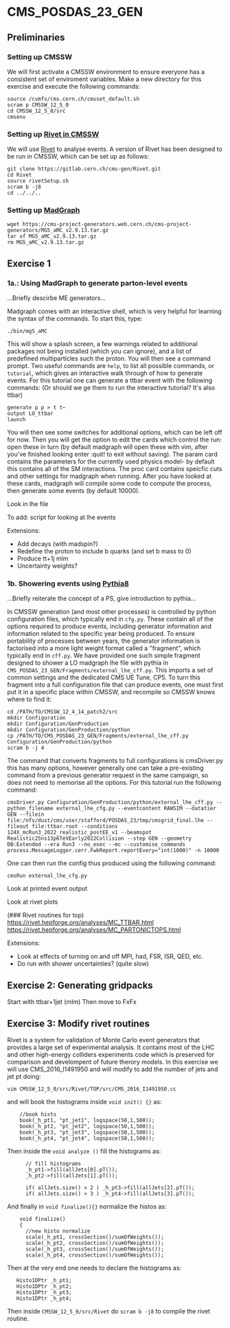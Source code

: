 # CMS_POSDAS_23_GEN

##  Preliminaries

###  Setting up CMSSW 

We will first activate a CMSSW environment to ensure everyone has a consistent set of enviroment variables. Make a new directory for this exercise and execute the following commands:
```
source /cvmfs/cms.cern.ch/cmsset_default.sh
scram p CMSSW_12_5_0
cd CMSSW_12_5_0/src
cmsenv
```

### Setting up [Rivet in CMSSW](https://twiki.cern.ch/twiki/bin/view/CMS/Rivet#Setting_Rivet_in_CMSSW)

We will use [Rivet](https://rivet.hepforge.org/) to analyse events. A version of Rivet has been designed to be run in CMSSW, which can be set up as follows:

```
git clone https://gitlab.cern.ch/cms-gen/Rivet.git
cd Rivet
source rivetSetup.sh
scram b -j8
cd ../../..
```

### Setting up [MadGraph](https://launchpad.net/mg5amcnlo)

```
wget https://cms-project-generators.web.cern.ch/cms-project-generators/MG5_aMC_v2.9.13.tar.gz
tar xf MG5_aMC_v2.9.13.tar.gz
rm MG5_aMC_v2.9.13.tar.gz
```

## Exercise 1
### 1a.: Using MadGraph to generate parton-level events 

...Briefly descirbe ME generators...

Madgraph comes with an interactive shell, which is very helpful for learning the syntax of the commands. To start this, type:

```
./bin/mg5_aMC
```

This will show a splash screen, a few warnings related to additional packages not being installed (which you can ignore), and a list of predefined multiparticles such the proton. You will then see a command prompt. Two useful commands are `help`, to list all possible commands, or `tutorial`, which gives an interactive walk through of how to generate events. For this tutorial one can generate a ttbar event with the following commands: (Or should we ge them to run the interactive tutorial? It's also ttbar)

```
generate p p > t t~
output LO_ttbar
launch
```

You will then see some switches for additional options, which can be left off for now. Then you will get the option to edit the cards which control the run: open these in turn (by default madgraph will open these with vim, after you've finished looking enter :quit! to exit without saving). The param card contains the parameters for the currently used physics model- by default this contains all of the SM interactions. The proc card contains speicfic cuts and other settings for madgraph when running. After you have looked at these cards, madgraph will compile some code to compute the process, then generate some events (by default 10000).

Look in lhe file

To add: script for looking at lhe events

Extensions:
- Add decays (with madspin?)
- Redefine the proton to include b quarks (and set b mass to 0)
- Produce tt+1j mlm
- Uncertainty weights?

### 1b. Showering events using [Pythia8](https://www.pythia.org//latest-manual/Welcome.html)

...Briefly reiterate the concept of a PS, give introduction to pythia...

In CMSSW generation (and most other processes) is controlled by python configuration files, which typically end in `cfg.py`. These contain all of the options required to produce events, including generator information and information related to the specific year being produced. To ensure portability of processes between years, the generator information is factorised into a more light weight format called a "fragment", which typically end in `cff.py`. We have provided one such simple fragment designed to shower a LO madgraph lhe file with pythia in `CMS_POSDAS_23_GEN/Fragments/external_lhe_cff.py`. This imports a set of common settings and the dedicated CMS UE Tune, CP5. To turn this fragment into a full configuration file that can produce events, one must first put it in a specific place within CMSSW, and recompile so CMSSW knows where to find it:

```
cd /PATH/TO/CMSSW_12_4_14_patch2/src
mkdir Configuration
mkdir Configuration/GenProduction
mkdir Configuration/GenProduction/python
cp /PATH/TO/CMS_POSDAS_23_GEN/Fragments/external_lhe_cff.py Configuration/GenProduction/python
scram b -j 4
```

The command that converts fragments to full configurations is cmsDriver.py this has many options, however generally one can take a pre-existing command from a previous generator request in the same campaign, so does not need to memorise all the options. For this tutorial run the following command:

```
cmsDriver.py Configuration/GenProduction/python/external_lhe_cff.py --python_filename external_lhe_cfg.py --eventcontent RAWSIM --datatier GEN --filein file:/nfs/dust/cms/user/stafford/POSDAS_23/tmp/cmsgrid_final.lhe --fileout file:ttbar.root --conditions 124X_mcRun3_2022_realistic_postEE_v1 --beamspot Realistic25ns13p6TeVEarly2022Collision --step GEN --geometry DB:Extended --era Run3 --no_exec --mc --customise_commands process.MessageLogger.cerr.FwkReport.reportEvery="int(1000)" -n 10000
```

One can then run the config thus produced using the following command:

```
cmsRun external_lhe_cfg.py
```

Look at printed event output

Look at rivet plots

(### Rivet routines for top)
https://rivet.hepforge.org/analyses/MC_TTBAR.html
https://rivet.hepforge.org/analyses/MC_PARTONICTOPS.html

Extensions:
- Look at effects of turning on and off MPI, had, FSR, ISR, QED, etc.
- Do run with shower uncertainties? (quite slow)

## Exercise 2: Generating gridpacks

Start with ttbar+1jet (mlm)
Then move to FxFx

## Exercise 3: Modify rivet routines
Rivet is a system for validation of Monte Carlo event generators that provides a large set of experimental analysis. It contains most of the LHC and other high-energy colliders experiments code which is preserved for comparison and develompent of future therory models. In this exercise we will use CMS_2016_I1491950 and will modify to add the number of jets and jet pt doing:
```
vim CMSSW_12_5_0/src/Rivet/TOP/src/CMS_2016_I1491950.cc
```
and will book  the histograms inside `void init() {}` as:

```
    //book hists
    book(_h_pt1, "pt_jet1", logspace(50,1,500));
    book(_h_pt2, "pt_jet2", logspace(50,1,500));
    book(_h_pt3, "pt_jet3", logspace(50,1,500));
    book(_h_pt4, "pt_jet4", logspace(50,1,500));

```

Then inside the `void analyze ()` fill the histograms as:

```
      // fill histograms     
      _h_pt1->fill(allJets[0].pT());
      _h_pt2->fill(allJets[1].pT());
     
      if( allJets.size() > 2 ) _h_pt3->fill(allJets[2].pT());
      if( allJets.size() > 3 ) _h_pt4->fill(allJets[3].pT());
```


And finally in `void finalize(){}` normalize the histos as:

```
    void finalize()
    {
      //new histo normalize
      scale(_h_pt1, crossSection()/sumOfWeights());
      scale(_h_pt2, crossSection()/sumOfWeights());
      scale(_h_pt3, crossSection()/sumOfWeights());
      scale(_h_pt4, crossSection()/sumOfWeights());
```

Then at the very end one needs to declare the histograms as:

```
   Histo1DPtr _h_pt1;
   Histo1DPtr _h_pt2;
   Histo1DPtr _h_pt3;
   Histo1DPtr _h_pt4;

```

Then inside  `CMSSW_12_5_0/src/Rivet` do `scram b -j8` to compile the rivet routine.


